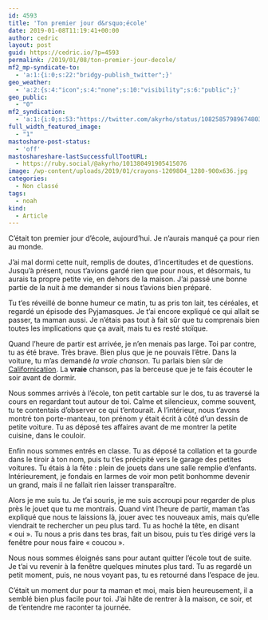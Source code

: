 ```yaml
---
id: 4593
title: 'Ton premier jour d&rsquo;école'
date: 2019-01-08T11:19:41+00:00
author: cedric
layout: post
guid: https://cedric.io/?p=4593
permalink: /2019/01/08/ton-premier-jour-decole/
mf2_mp-syndicate-to:
  - 'a:1:{i:0;s:22:"bridgy-publish_twitter";}'
geo_weather:
  - 'a:2:{s:4:"icon";s:4:"none";s:10:"visibility";s:6:"public";}'
geo_public:
  - "0"
mf2_syndication:
  - 'a:1:{i:0;s:53:"https://twitter.com/akyrho/status/1082585798967480320";}'
full_width_featured_image:
  - "1"
mastoshare-post-status:
  - 'off'
mastoshareshare-lastSuccessfullTootURL:
  - https://ruby.social/@akyrho/101380491905415076
image: /wp-content/uploads/2019/01/crayons-1209804_1280-900x636.jpg
categories:
  - Non classé
tags:
  - noah
kind:
  - Article
---
```

C&rsquo;était ton premier jour d&rsquo;école, aujourd&rsquo;hui. Je n&rsquo;aurais manqué ça pour rien au monde.

J&rsquo;ai mal dormi cette nuit, remplis de doutes, d&rsquo;incertitudes et de questions. Jusqu&rsquo;à présent, nous t&rsquo;avions gardé rien que pour nous, et désormais, tu aurais ta propre petite vie, en dehors de la maison. J&rsquo;ai passé une bonne partie de la nuit à me demander si nous t&rsquo;avions bien préparé.

Tu t&rsquo;es réveillé de bonne humeur ce matin, tu as pris ton lait, tes céréales, et regardé un épisode des Pyjamasques. Je t&rsquo;ai encore expliqué ce qui allait se passer, ta maman aussi. Je n&rsquo;étais pas tout à fait sûr que tu comprenais bien toutes les implications que ça avait, mais tu es resté stoïque.

Quand l&rsquo;heure de partir est arrivée, je n&rsquo;en menais pas large. Toi par contre, tu as été brave. Très brave. Bien plus que je ne pouvais l&rsquo;être. Dans la voiture, tu m&rsquo;as demandé <cite>la vraie chanson</cite>. Tu parlais bien sûr de [Californication](https://cedric.io/2018/11/06/4311/). La **vraie** chanson, pas la berceuse que je te fais écouter le soir avant de dormir.

Nous sommes arrivés à l&rsquo;école, ton petit cartable sur le dos, tu as traversé la cours en regardant tout autour de toi. Calme et silencieux, comme souvent, tu te contentais d&rsquo;observer ce qui t&rsquo;entourait. A l&rsquo;intérieur, nous t&rsquo;avons montré ton porte-manteau, ton prénom y était écrit à côté d&rsquo;un dessin de petite voiture. Tu as déposé tes affaires avant de me montrer la petite cuisine, dans le couloir.

Enfin nous sommes entrés en classe. Tu as déposé ta collation et ta gourde dans le tiroir à ton nom, puis tu t&rsquo;es précipité vers le garage des petites voitures. Tu étais à la fête : plein de jouets dans une salle remplie d&rsquo;enfants. Intérieurement, je fondais en larmes de voir mon petit bonhomme devenir un grand, mais il ne fallait rien laisser transparaître.

Alors je me suis tu. Je t&rsquo;ai souris, je me suis accroupi pour regarder de plus près le jouet que tu me montrais. Quand vint l&rsquo;heure de partir, maman t&rsquo;as expliqué que nous te laissions là, jouer avec tes nouveaux amis, mais qu&rsquo;elle viendrait te rechercher un peu plus tard. Tu as hoché la tête, en disant « oui ». Tu nous a pris dans tes bras, fait un bisou, puis tu t&rsquo;es dirigé vers la fenêtre pour nous faire « coucou ».

Nous nous sommes éloignés sans pour autant quitter l&rsquo;école tout de suite. Je t&rsquo;ai vu revenir à la fenêtre quelques minutes plus tard. Tu as regardé un petit moment, puis, ne nous voyant pas, tu es retourné dans l&rsquo;espace de jeu.

C&rsquo;était un moment dur pour ta maman et moi, mais bien heureusement, il a semblé bien plus facile pour toi. J&rsquo;ai hâte de rentrer à la maison, ce soir, et de t&rsquo;entendre me raconter ta journée.

&nbsp;